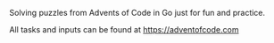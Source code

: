 Solving puzzles from Advents of Code in Go just for fun and practice.

All tasks and inputs can be found at https://adventofcode.com
